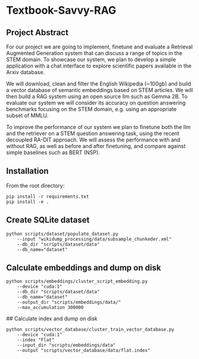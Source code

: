 # Textbook-Savvy-RAG

## Project Abstract

For our project we are going to implement, finetune and evaluate a Retrieval Augmented Generation system that can discuss a range of topics in the STEM domain. To showcase our system, we plan to develop a simple application with a chat interface to explore scientific papers available in the Arxiv database.

We will download, clean and filter the English Wikipedia (~100gb) and build a vector database of semantic embeddings based on STEM articles. We will then build a RAG system using an open source llm such as Gemma 2B. To evaluate our system we will consider its accuracy on question answering benchmarks focusing on the STEM domain, e.g. using an appropriate subset of MMLU.

To improve the performance of our system we plan to finetune both the llm and the retriever on a STEM question answering task, using the recent decoupled RA-DIT approach. We will assess the performance with and without RAG, as well as before and after finetuning, and compare against simple baselines such as BERT (NSP).

## Installation

From the root directory:

```
pip install -r requirements.txt
pip install -e .
```

## Create SQLite dataset

```
python scripts/dataset/populate_dataset.py 
    --input "wikidump_processing/data/subsample_chunkeder.xml"
    --db_dir "scripts/dataset/data" 
    --db_name="dataset" 
```

## Calculate embeddings and dump on disk

```
python scripts/embeddings/cluster_script_embedding.py 
    --device "cuda:1" 
    --db_dir "scripts/dataset/data" 
    --db_name="dataset" 
    --output_dir "scripts/embeddings/data/" 
    --max_accumulation 300000 
```

## Calculate index and dump on disk

```
python scripts/vector_database/cluster_train_vector_database.py 
    --device "cuda:1" 
    --index "Flat" 
    --input_dir "scripts/embeddings/data" 
    --output "scripts/vector_database/data/flat.index"
```